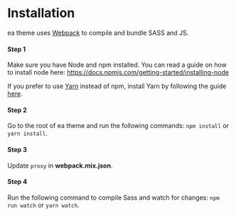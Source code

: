 # Installation

ea theme uses [Webpack](https://webpack.js.org) to compile and
bundle SASS and JS.

#### Step 1
Make sure you have Node and npm installed.
You can read a guide on how to install node here:
https://docs.npmjs.com/getting-started/installing-node

If you prefer to use [Yarn](https://yarnpkg.com) instead of npm, install Yarn by
following the guide [here](https://yarnpkg.com/docs/install).

#### Step 2
Go to the root of ea theme and run the following commands: `npm
install` or `yarn install`.

#### Step 3
Update `proxy` in **webpack.mix.json**.

#### Step 4
Run the following command to compile Sass and watch for changes: `npm run watch`
or `yarn watch`.
